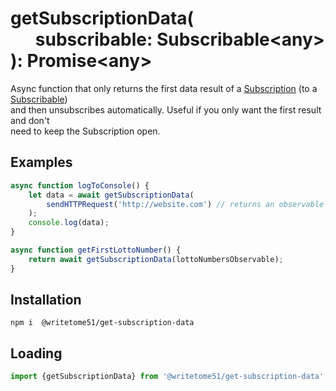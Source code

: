# getSubscriptionData(<br>&nbsp;&nbsp;&nbsp;&nbsp;&nbsp;&nbsp;subscribable: Subscribable&lt;any&gt;<br>): Promise&lt;any&gt;

Async function that only returns the first data result of a [Subscription](https://rxjs-dev.firebaseapp.com/api/index/class/Subscription) 
(to a [Subscribable](https://rxjs-dev.firebaseapp.com/api/index/interface/Subscribable))  
and then unsubscribes automatically.  Useful if you only want the first result and don't  
need to keep the Subscription open.

## Examples
```js
async function logToConsole() {
    let data = await getSubscriptionData(
        sendHTTPRequest('http://website.com') // returns an observable
    );
    console.log(data);
}

async function getFirstLottoNumber() {
    return await getSubscriptionData(lottoNumbersObservable);
}
```

## Installation
`npm i  @writetome51/get-subscription-data`

## Loading
```js
import {getSubscriptionData} from '@writetome51/get-subscription-data';
```

